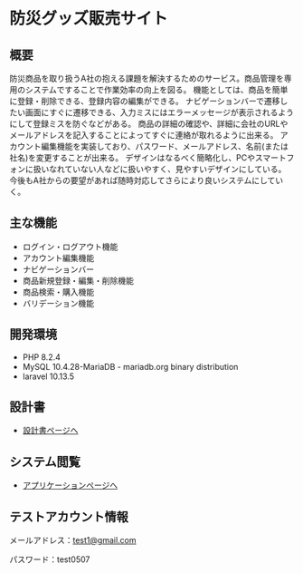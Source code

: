 # 防災グッズ販売サイト

## 概要
防災商品を取り扱うA社の抱える課題を解決するためのサービス。商品管理を専用のシステムですることで作業効率の向上を図る。
機能としては、商品を簡単に登録・削除できる、登録内容の編集ができる。
ナビゲーションバーで遷移したい画面にすぐに遷移できる、入力ミスにはエラーメッセージが表示されるようにして登録ミスを防ぐなどがある。
商品の詳細の確認や、詳細に会社のURLやメールアドレスを記入することによってすぐに連絡が取れるように出来る。
アカウント編集機能を実装しており、パスワード、メールアドレス、名前(または社名)を変更することが出来る。
デザインはなるべく簡略化し、PCやスマートフォンに扱いなれていない人などに扱いやすく、見やすいデザインにしている。
今後もA社からの要望があれば随時対応してさらにより良いシステムにしていく。

## 主な機能
- ログイン・ログアウト機能
- アカウント編集機能
- ナビゲーションバー
- 商品新規登録・編集・削除機能
- 商品検索・購入機能
- バリデーション機能

## 開発環境
- PHP 8.2.4
- MySQL 10.4.28-MariaDB - mariadb.org binary distribution
- laravel 10.13.5

## 設計書
- [設計書ページへ](https://drive.google.com/drive/folders/1kLjBwKnaRKpf6OFK7oEcQJkmyhAbtGUZ)

## システム閲覧
- [アプリケーションページへ](https://techis-test-product-1e821d3f4ef9.herokuapp.com/login)

## テストアカウント情報

メールアドレス：test1@gmail.com

パスワード：test0507
